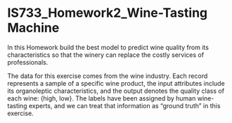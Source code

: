 # IS733_Homework2_Wine-Tasting Machine
In this Homework  build the best model to predict wine quality from its characteristics so that the winery can replace the costly services of professionals. 

The data for this exercise comes from the wine industry. Each record represents a sample of a specific wine product, the input attributes include its organoleptic characteristics, and the output denotes the quality class of each wine: {high, low}. The labels have been assigned by human wine-tasting experts, and we can treat that information as “ground truth” in this exercise.  
